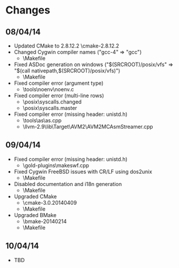 Changes
=======

## 08/04/14 

* Updated CMake to 2.8.12.2
  \cmake-2.8.12.2
* Changed Cygwin compiler names ("gcc-4" => "gcc")
  * \Makefile
* Fixed ASDoc generation on windows ("$(SRCROOT)/posix/vfs" => "$(call nativepath,$(SRCROOT)/posix/vfs)")
  * \Makefile
* Fixed compiler error (argument type)
  * \tools\noenv\noenv.c
* Fixed compiler error (multi-line rows)
  * \posix\syscalls.changed
  * \posix\syscalls.master
* Fixed compiler error (missing header: unistd.h)
  * \tools\as\as.cpp
  * \llvm-2.9\lib\Target\AVM2\AVM2MCAsmStreamer.cpp
  
## 09/04/14

* Fixed compiler error (missing header: unistd.h)
  * \gold-plugins\makeswf.cpp
* Fixed Cygwin FreeBSD issues with CR/LF using dos2unix
  * \Makefile
* Disabled documentation and i18n generation
  * \Makefile
* Upgraded CMake
  * \cmake-3.0.20140409
  * \Makefile
* Upgraded BMake
  * \bmake-20140214
  * \Makefile
  
## 10/04/14

* TBD